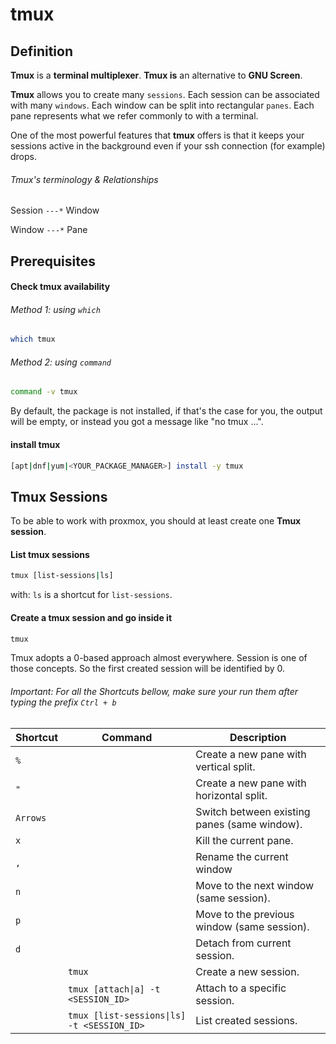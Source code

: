 # tmux

## Definition

**Tmux** is a **terminal multiplexer**.
**Tmux is** an alternative to **GNU Screen**.

**Tmux** allows you to create many `sessions`.
Each session can be associated with many `windows`.
Each window can be split into rectangular `panes`.
Each pane represents what we refer commonly to with a terminal.

One of the most powerful features that **tmux** offers is
that it keeps your sessions active in the background even if your ssh connection
(for example) drops.

###### Tmux's terminology & Relationships
Session `---*` Window

Window `---*` Pane

## Prerequisites

#### Check tmux availability

###### Method 1: using `which`
```bash
which tmux
```

###### Method 2: using `command`
```bash
command -v tmux
```

By default, the package is not installed, if that's the case for you, the output will be empty,
or instead you got a message like "no tmux ...".

#### install tmux
```bash
[apt|dnf|yum|<YOUR_PACKAGE_MANAGER>] install -y tmux
```

## Tmux Sessions
To be able to work with proxmox, you should at least create one **Tmux session**.

#### List tmux sessions
```bash
tmux [list-sessions|ls]
```
with: `ls` is a shortcut for `list-sessions`.

#### Create a tmux session and go inside it
```bash
tmux
```
Tmux adopts a 0-based approach almost everywhere.
Session is one of those concepts.
So the first created session will be identified by 0.


###### Important: For all the Shortcuts bellow, make sure your run them after typing the prefix `Ctrl + b`

| Shortcut | Command                                    | Description                                  |
|----------|--------------------------------------------|----------------------------------------------|
| `%`      |                                            | Create a new pane with vertical split.       |
| `"`      |                                            | Create a new pane with horizontal split.     |
| `Arrows` |                                            | Switch between existing panes (same window). |
| `x`      |                                            | Kill the current pane.                       |
| `,`      |                                            | Rename the current window                    |
| `n`      |                                            | Move to the next window (same session).      |
| `p`      |                                            | Move to the previous window (same session).  |
| `d`      |                                            | Detach from current session.                 |
|          | `tmux`                                     | Create a new session.                        |
|          | `tmux [attach\|a] -t <SESSION_ID>`         | Attach to a specific session.                |
|          | `tmux [list-sessions\|ls] -t <SESSION_ID>` | List created sessions.                       |
